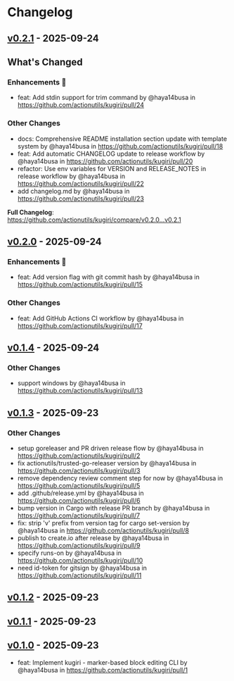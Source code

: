 # Changelog

<!-- KUGIRI-INSERT: changelog -->

<!-- KUGIRI-BEGIN: v0.2.1 -->
## [v0.2.1](https://github.com/actionutils/kugiri/releases/tag/v0.2.1) - 2025-09-24

<!-- KUGIRI-BEGIN: v0.2.1-body -->
<!-- Release notes generated using configuration in .github/release.yml at main -->

## What's Changed
### Enhancements 🎉
* feat: Add stdin support for trim command by @haya14busa in https://github.com/actionutils/kugiri/pull/24
### Other Changes
* docs: Comprehensive README installation section update with template system by @haya14busa in https://github.com/actionutils/kugiri/pull/18
* feat: Add automatic CHANGELOG update to release workflow by @haya14busa in https://github.com/actionutils/kugiri/pull/20
* refactor: Use env variables for VERSION and RELEASE_NOTES in release workflow by @haya14busa in https://github.com/actionutils/kugiri/pull/22
* add changelog.md by @haya14busa in https://github.com/actionutils/kugiri/pull/23


**Full Changelog**: https://github.com/actionutils/kugiri/compare/v0.2.0...v0.2.1
<!-- KUGIRI-END: v0.2.1-body -->
<!-- KUGIRI-END: v0.2.1 -->

## [v0.2.0](https://github.com/actionutils/kugiri/compare/v0.1.4...v0.2.0) - 2025-09-24
### Enhancements 🎉
- feat: Add version flag with git commit hash by @haya14busa in https://github.com/actionutils/kugiri/pull/15
### Other Changes
- feat: Add GitHub Actions CI workflow by @haya14busa in https://github.com/actionutils/kugiri/pull/17

## [v0.1.4](https://github.com/actionutils/kugiri/compare/v0.1.3...v0.1.4) - 2025-09-24
### Other Changes
- support windows by @haya14busa in https://github.com/actionutils/kugiri/pull/13

## [v0.1.3](https://github.com/actionutils/kugiri/compare/v0.1.2...v0.1.3) - 2025-09-23
### Other Changes
- setup goreleaser and PR driven release flow by @haya14busa in https://github.com/actionutils/kugiri/pull/2
- fix actionutils/trusted-go-releaser version by @haya14busa in https://github.com/actionutils/kugiri/pull/3
- remove dependency review comment step for now by @haya14busa in https://github.com/actionutils/kugiri/pull/5
- add .github/release.yml by @haya14busa in https://github.com/actionutils/kugiri/pull/6
- bump version in Cargo with release PR branch by @haya14busa in https://github.com/actionutils/kugiri/pull/7
- fix: strip 'v' prefix from version tag for cargo set-version by @haya14busa in https://github.com/actionutils/kugiri/pull/8
- publish to create.io after release by @haya14busa in https://github.com/actionutils/kugiri/pull/9
- specify runs-on by @haya14busa in https://github.com/actionutils/kugiri/pull/10
- need id-token for gitsign by @haya14busa in https://github.com/actionutils/kugiri/pull/11

## [v0.1.2](https://github.com/actionutils/kugiri/compare/v0.1.1...v0.1.2) - 2025-09-23

## [v0.1.1](https://github.com/actionutils/kugiri/compare/v0.1.0...v0.1.1) - 2025-09-23

## [v0.1.0](https://github.com/actionutils/kugiri/commits/v0.1.0) - 2025-09-23
- feat: Implement kugiri - marker-based block editing CLI by @haya14busa in https://github.com/actionutils/kugiri/pull/1